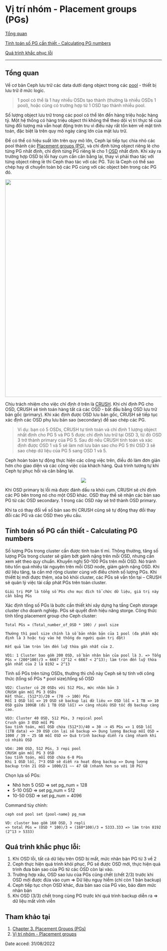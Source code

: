 # Vị trí nhóm - Placement groups (PGs)


[Tổng quan](#1)

[Tính toán số PG cần thiết - Calculating PG numbers](#2)

[Quá trình khắc phục lỗi](#3)

---
## <a name="1" >Tổng quan</a>
Về cơ bản Ceph lưu trữ các data dưới dạng object trong các [pool](https://access.redhat.com/documentation/en-us/red_hat_ceph_storage/3/html/storage_strategies_guide/pools-1) - thiết bị lưu trữ ở mức logic.
> 1 pool có thể là 1 hay nhiều OSDs tạo thành (thường là nhiều OSDs 1 pool), hoặc cũng có trường hợp từ 1 OSD tạo thành nhiều pool.

Số lượng object lưu trữ trong các pool có thể lên đến hàng triệu hoặc hàng tỷ. Một hệ thống có hàng triệu object thì không thể theo dõi vị trí thực tế của từng đối tượng mà vẫn hoạt động trơn tru vì điều này rất tốn kém về mặt tính toán, đặc biệt là trên quy mô ngày càng lớn của mặt lưu trữ. 

Để có thể có hiệu suất lớn trên quy mô lớn, Ceph lại tiếp tục chia nhỏ các pool thành các [Placement groups (PG)](https://access.redhat.com/documentation/en-us/red_hat_ceph_storage/3/html/storage_strategies_guide/placement_groups_pgs), và chỉ định từng object riêng lẻ cho từng PG nhất định, chỉ định từng PG riêng lẻ cho 1 [OSD](ceph-osd.md) nhất định. Khi xảy ra trường hợp OSD bị lỗi hay cụm cần cân bằng lại, thay vì phải thao tác với từng object riêng lẻ thì Ceph thao tác với các PG. Tức là Ceph có thể sao chép hay di chuyển toàn bộ các PG cùng với các object bên trong các PG đó.

<p align="center">
  <img src="https://user-images.githubusercontent.com/79830542/187576791-b3ea251e-2be9-4d2b-8297-8fe568be077b.png" width="700">
</p>

Chịu trách nhiệm cho việc chỉ định ở trên là [CRUSH](https://docs.ceph.com/en/quincy/rados/operations/crush-map/). Khi chỉ định PG cho OSD, CRUSH sẽ tính toán hàng tất cả các OSD - bắt đầu bằng OSD lưu trữ bản gốc (primary). Khi xác định được OSD lưu bản gốc, CRUSH sẽ tiếp tục xác định các OSD phụ lưu bản sao (secondary) để sao chép các PG. 
>Ví dụ: bạn có 5 OSDs, CRUSH tự tính toán và chỉ định 1 lượng object nhất định cho PG 5 và PG 5 được chỉ định lưu trữ tại OSD 3, từ đó OSD 3 trở thành primary của PG 5. Sau đó nếu CRUSH tính toán và xác định được OSD 1 và 5 sẽ làm nơi lưu bản sao cho PG 5 thì OSD 3 sẽ sao chép dữ liệu của PG 5 sang OSD 1 và 5.

Ceph hoàn toàn tự động thực hiện các công việc trên, điều đó làm đơn giản hơn cho giao diện và các công việc của khách hàng. Quá trình tương tự khi Ceph tự phục hồi và cân bằng lại.

<p align="center">
  <img src="https://user-images.githubusercontent.com/79830542/187582878-92b1db7c-5c8c-48c1-ac5d-d74780ffe24b.png" width="">
</p>

Khi OSD primary bị lỗi mà được đánh dấu ra khỏi cụm. CRUSH sẽ chỉ định các PG bên trong nó cho một OSD khác. OSD thay thế sẽ nhận các bản sao PG từ các OSD secondary. 1 trong các OSD này sẽ trở thành OSD primary.

Khi ta có thay đổi về số bản sao thì CRUSH cũng sẽ tự động thay đổi thay đổi các PG và các OSD theo yêu cầu.

##	<a name="2" >Tính toán số PG cần thiết - Calculating PG numbers</a>

Số lượng PGs trong cluster cần được tính toán tỉ mỉ. Thông thường, tăng số lượng PGs trong cluster sẽ giảm bớt gánh nặng trên mỗi OSD, nhưng cần xem xét theo quy chuẩn. Khuyến nghị 50-100 PGs trên mỗi OSD. Nó tránh tiêu tốn quá nhiều tài nguyên trên mỗi OSD node, giảm gánh nặng OSD. Khi dữ liệu tăng, ta cần mở rộng cluster cùng với điều chỉnh số lượng PGs. Khi thiếtt bị mới được thêm, xóa bỏ khỏi cluster, các PGs sẽ vẫn tồn tại – CRUSH sẽ quản lý việc tài cấp phát PGs trên toàn cluster.

```
Giái trị PGP là tổng số PGs cho mục đích tổ chức dữ liệu, giá trị này cần bằng PGs
```

Xác định tổng số PGs là bước cần thiết khi xây dựng hạ tầng Ceph storage cluster cho doanh nghiệp. PGs sẽ quyết đinh hiệu năng storge. Công thức tính tổng placement group cho Ceph cluster:
```
Total PGs = (Total_number_of_OSD * 100) / pool size

Thường thì pool size chính là số bản nhân bản của 1 pool (đa phần mặc định là 3 hoặc tuỳ vào hệ thống do người quản trị đặt)

Kết quả làm tròn lên đến luỹ thừa gần nhất của 2.
```


```
VD1: 1 Cluster bao gồm 200 OSD, số bản nhân bản của pool là 3. => Tổng PGs = (200*100)/3 = 6667 (2^12 < 6667 < 2^13); làm tròn đến luỹ thừa gần nhất của 2 là 8192 = 2^13
```

Tính số PGs trên từng OSDs, thường thì chỗ này Ceph sẽ tự tính với công thức (tổng số PGs * pool size)/tổng số OSD
```
VD2: Cluster có 20 OSDs với 512 PGs, mức nhân bản 3
CRUSH gán mỗi PG 3 OSDs
Kết thúc, (512*3)/20 = (70 -> 100) PGs
Mỗi 1 OSD lỗi => 19 OSD sẽ backup lại dữ liêu => OSD lỗi = 1 TB => 10 OSD giữa 100GB (đủ 1 TB OSD lỗi) => càng nhiều OSD tốc độ backup càng cao.

VD3: Cluster 40 OSD, 512 PGs, 3 repical pool
Crush gán 3 OSD mỗi PG
Sau tính toán, mỗi OSD chứa (512*3)/40 = 30 -> 45 PGs => 1 OSD lỗi (1TB data) => 39 OSD còn lại sẽ backup => Dung lượng Backup mỗi OSD = 1000 / 39 ~ 25 GB mỗi OSD => Quá trình backup diễn ra càng nhanh khi có nhiều OSD

VD4: 200 OSD, 512 PGs, 3 repi pool
CRUSH gán mỗi PG 3 OSD
Sau tính toán, mỗi OSD chứa 6-8 PGs
Khi 1 OSD lỗi, 7*3 OSD sẽ diễn ra hoạt động backup => Dung lượng backup trên 21 OSD = 1000/21 ~~ 47 GB (nhanh hơn so với 10 PG)
```
Chọn lựa số PGs:
- Nhỏ hơn 5 OSD => set pg_num = 128
- 5-10 OSD => set pg_num = 512
- 10-50 OSD => set pg_num = 4096

Command tùy chỉnh:
```
ceph osd pool set {pool-name} pg_num
```

```
VD: cluster bao gồm 160 OSD, 3 repli
=> total PGs = (OSD * 100)/3 = (160*100)/3 = 5333.333 => làm tròn 8192 (2^13 > 5333)
```

## <a name="3" >Quá trình khắc phục lỗi:</a>
1. Khi OSD lỗi, tất cả dữ liệu trên OSD bị mất, mức nhân bản PG từ 3 về 2
2. Ceph thực hiện quá trình khôi phục, PG sẽ được OSD mới, thực hiện quá trình đưa bản sao của PG từ các OSD còn lại vào.
3. Trường hợp xấu, OSD sao lưu của PGs cũng chết (chết 2/3) trước khi OSD mới được đừa vào cụm => Dữ liệu nguy hiểm (chỉ còn 1 bản backup)
4. Ceph tiếp tục chọn OSD khác, đưa bản sao của PG vào, bảo đảm mức nhân bản
5. Khi OSD (3/3) chết trong cùng PG trước khi quá trình backup diễn ra => dữ liệu mất vĩnh viễn


## Tham khảo tại
1. [Chapter 3. Placement Groups (PGs)](https://access.redhat.com/documentation/en-us/red_hat_ceph_storage/3/html/storage_strategies_guide/placement_groups_pgs#pg_count)
2. [Vị trí nhóm - Placement groups](https://github.com/lacoski/khoa-luan/blob/master/Ceph/ceph-inside.md#v%E1%BB%8B-tr%C3%AD-nh%C3%B3m---placement-groups)

Date acced: 31/08/2022
